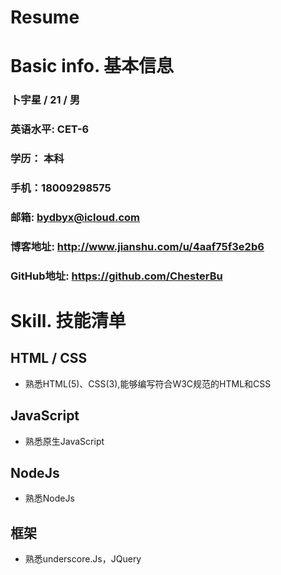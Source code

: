 # Resume

# Basic info. 基本信息

### 卜宇星 / 21 / 男
### 英语水平: CET-6
### 学历： 本科
### 手机：18009298575
### 邮箱: bydbyx@icloud.com
### 博客地址: http://www.jianshu.com/u/4aaf75f3e2b6
### GitHub地址: https://github.com/ChesterBu

# Skill. 技能清单

## HTML / CSS
 * 熟悉HTML(5)、CSS(3),能够编写符合W3C规范的HTML和CSS
## JavaScript
 * 熟悉原生JavaScript
## NodeJs
 * 熟悉NodeJs
## 框架
 * 熟悉underscore.Js，JQuery
